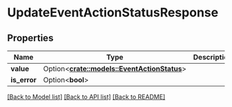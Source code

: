 # UpdateEventActionStatusResponse

## Properties

Name | Type | Description | Notes
------------ | ------------- | ------------- | -------------
**value** | Option<[**crate::models::EventActionStatus**](EventActionStatus.md)> |  | [optional]
**is_error** | Option<**bool**> |  | [optional]

[[Back to Model list]](../README.md#documentation-for-models) [[Back to API list]](../README.md#documentation-for-api-endpoints) [[Back to README]](../README.md)


